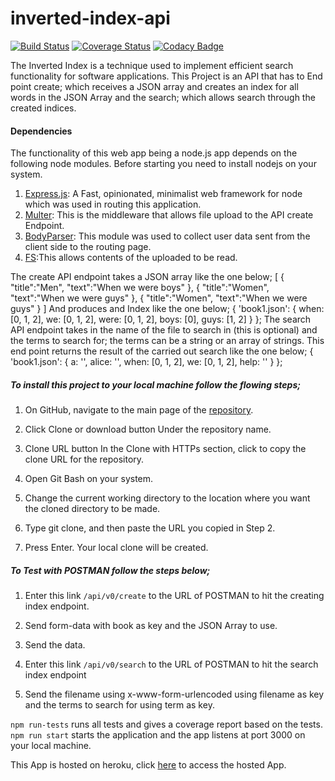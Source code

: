 # inverted-index-api
[![Build Status](https://travis-ci.org/EmaEvidence/inverted-index-api.svg?branch=master)](https://travis-ci.org/EmaEvidence/inverted-index-api)
[![Coverage Status](https://coveralls.io/repos/github/EmaEvidence/inverted-index-api/badge.svg?branch=endpoint)](https://coveralls.io/github/EmaEvidence/inverted-index-api?branch=endpoint)
[![Codacy Badge](https://api.codacy.com/project/badge/Grade/53bcc515421d4cd78bb312ab8d38bdc5)](https://www.codacy.com/app/EmaEvidence/inverted-index-api?utm_source=github.com&amp;utm_medium=referral&amp;utm_content=EmaEvidence/inverted-index-api&amp;utm_campaign=Badge_Grade)

The Inverted Index is a technique used to implement efficient search functionality for software applications. This Project is an API that has to End point create; which receives a JSON array and creates an index for all words in the JSON Array and the search; which allows search through the created indices.
#### Dependencies
The functionality of this web app being a node.js app depends on the following node modules. Before starting you need to install nodejs on your system.
1. [Express.js](https://www.npmjs.com/package/express): A Fast, opinionated, minimalist web framework for node which was used in routing this application.
2. [Multer](https://www.npmjs.com/package/multer): This is the middleware that allows file upload to the API create Endpoint.
3. [BodyParser](https://www.npmjs.com/package/body-parser): This module was used to collect user data sent from the client side to the routing page.
4. [FS](https://www.npmjs.com/package/fs):This allows contents of the uploaded to be read.

The create API endpoint takes a JSON array like the one below;
[
  {
    "title":"Men",
    "text":"When we were boys"
  },
  {
    "title":"Women",
    "text":"When we were guys"
  },
  {
    "title":"Women",
    "text":"When we were guys"
  }
]
And produces and Index like the one below;
{
  'book1.json': {
    when: [0, 1, 2],
    we: [0, 1, 2],
    were: [0, 1, 2],
    boys: [0],
    guys: [1, 2]
  }
};
The search API endpoint takes in the name of the file to search in (this is optional) and the terms to search for; the terms can be a string or an array of strings. This end point returns the result of the carried out search like the one below;
{
 'book1.json': {
   a: '',
   alice: '',
   when: [0, 1, 2],
   we: [0, 1, 2],
   help: '' }
};

##### To install this project to your local machine follow the flowing steps;

1. On GitHub, navigate to the main page of the [repository]().

2. Click Clone or download button Under the repository name.

3. Clone URL button In the Clone with HTTPs section, click  to copy the clone URL for the repository.

4. Open Git Bash on your system.

5. Change the current working directory to the location where you want the cloned directory to be made.

6. Type git clone, and then paste the URL you copied in Step 2.

7. Press Enter. Your local clone will be created.

##### To Test with POSTMAN follow the steps below;

1. Enter this link ```/api/v0/create``` to the URL of POSTMAN to hit the creating index endpoint.

2. Send form-data with book as key and the JSON Array to use.

3. Send the data.

4. Enter this link ```/api/v0/search``` to the URL of POSTMAN to hit the search index endpoint

5. Send the filename using x-www-form-urlencoded using filename as key and the terms to search for using term as key.

```npm run-tests``` runs all tests and gives a coverage report based on the tests.
```npm run start``` starts the application and the app listens at port 3000 on your local machine.

This App is hosted on heroku, click [here]() to access the hosted App.
